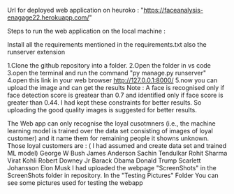 Url for deployed web application on heuroko : "https://faceanalysis-enagage22.herokuapp.com/"

Steps to run the web application on the local machine :

Install all the requirements mentioned in the requirements.txt also the runserver extension

1.Clone the github repository into a folder.
2.Open the folder in vs code
3.open the terminal and run the command "py manage.py runserver"
4.open this link in your web browser http://127.0.0.1:8000/
5.now you can upload the image and can get the results Note : A face is recognised only if face detection score is greatear than 0.7 and identified only if face score is greater than 0.44. I had kept these constraints for better results. So uploading the good quality images is suggested for better results.

The Web app can only recognise the loyal cusotmners (i.e., the machine learning model is trained over the data set consisting of images of loyal customer) and it name them for remaining people it showns unknown. Those loyal customers are : ( I had assumed and create data set and trained ML model) George W Bush James Anderson Sachin Tendulkar Rohit Sharma Virat Kohli Robert Downey Jr Barack Obama Donald Trump Scarlett Johansson Elon Musk
I had uploaded the webpage "ScreenShots" in the ScreenShots folder in repository. In the "Testing Pictures" Folder You can see some pictures used for testing the webapp
